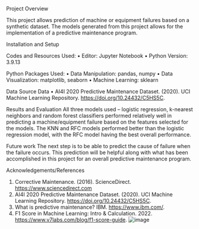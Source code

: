 Project Overview

This project allows prediction of machine or equipment failures based on a synthetic dataset. The models generated from this project allows for the implementation of a predictive maintenance program.

Installation and Setup

Codes and Resources Used:
•	Editor: Jupyter Notebook
•	Python Version: 3.9.13

Python Packages Used:
•	Data Manipulation: pandas, numpy
•	Data Visualization: matplotlib, seaborn
•	Machine Learning: sklearn

Data
Source Data
•	AI4I 2020 Predictive Maintenance Dataset. (2020). UCI Machine Learning Repository. https://doi.org/10.24432/C5HS5C.

Results and Evaluation
All three models used – logistic regression, k-nearest neighbors and random forest classifiers performed relatively well in predicting a machine/equipment failure based on the features selected for the models. The KNN and RFC models performed better than the logistic regression model, with the RFC model having the best overall performance.

Future work
The next step is to be able to predict the cause of failure when the failure occurs. This prediction will be helpful along with what has been accomplished in this project for an overall predictive maintenance program.

Acknowledgements/References
1. Corrective Maintenance. (2016). ScienceDirect. https://www.sciencedirect.com
2. AI4I 2020 Predictive Maintenance Dataset. (2020). UCI Machine Learning Repository. https://doi.org/10.24432/C5HS5C.
3. What is predictive maintenance? IBM. https://www.ibm.com/.
4. F1 Score in Machine Learning: Intro & Calculation. 2022. https://www.v7labs.com/blog/f1-score-guide.
![image](https://github.com/user-attachments/assets/f77eb95c-f76a-4364-a86d-3e1f60572a62)

